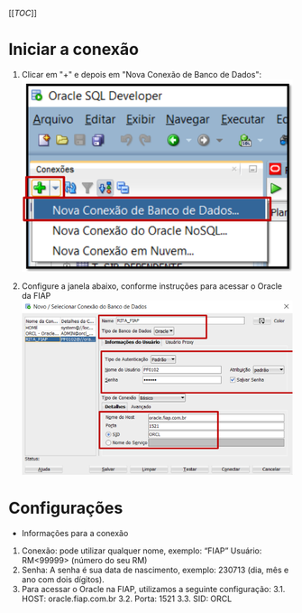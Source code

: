 [[_TOC_]]

# Iniciar a conexão

1. Clicar em "+" e depois em "Nova Conexão de Banco de Dados":
![image.png](/.attachments/image-83712327-b97e-4454-b7dc-e1e927ca782d.png)

2. Configure a janela abaixo, conforme instruções para acessar o Oracle da FIAP
![image.png](/.attachments/image-61c0d77c-424d-4c1f-84b7-10ab476c7a6d.png)

# Configurações

- Informações para a conexão
1. Conexão: pode utilizar qualquer nome, exemplo: “FIAP” Usuário: RM<99999> (número do seu RM) 
2. Senha: A senha é sua data de nascimento, exemplo: 230713 (dia, mês e ano com dois dígitos). 
3. Para acessar o Oracle na FIAP, utilizamos a seguinte configuração: 
3.1. HOST: oracle.fiap.com.br 
3.2. Porta: 1521 
3.3. SID: ORCL
